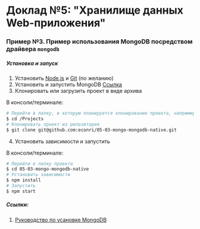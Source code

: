 # Доклад №5: "Хранилище данных Web-приложения"

### Пример №3. Пример использования MongoDB посредством драйвера `mongodb`

##### Установка и запуск

1. Установить [Node.js](https://nodejs.org/en/) и [Git](https://git-scm.com/downloads) (по желанию)
2. Установить и запустить MongoDB [Ссылка](https://docs.mongodb.com/manual/installation/)
3. Клонировать или загрузить проект в виде архива

В консоли/терминале:
``` bash
# Перейти в папку, в которую планируется клонирование проекта, например:
$ cd /Projects
# Клонировать проект из репозитория
$ git clone git@github.com:econri/05-03-mongo-mongodb-native.git
```

4. Установить зависимости и запустить

В консоли/терминале:

``` bash
# Перейти в папку проекта
$ cd 05-03-mongo-mongodb-native
# Установить зависимости
$ npm install
# Запустить
$ npm start
```
##### Ссылки:

1. [Руководство по усановке MongoDB](https://docs.mongodb.com/manual/installation/)